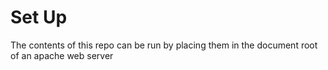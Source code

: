 # Set Up
The contents of this repo can be run by placing them in the document root of an apache web server
